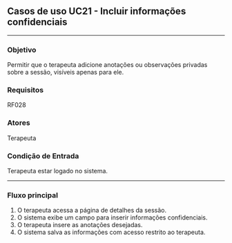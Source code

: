 ## Casos de uso UC21 - Incluir informações confidenciais

---

### Objetivo  
Permitir que o terapeuta adicione anotações ou observações privadas sobre a sessão, visíveis apenas para ele.

### Requisitos  
RF028

### Atores  
Terapeuta 

### Condição de Entrada
Terapeuta estar logado no sistema.

---

### Fluxo principal  

1. O terapeuta acessa a página de detalhes da sessão.  
2. O sistema exibe um campo para inserir informações confidenciais.
3. O terapeuta insere as anotações desejadas.
4. O sistema salva as informações com acesso restrito ao terapeuta.
